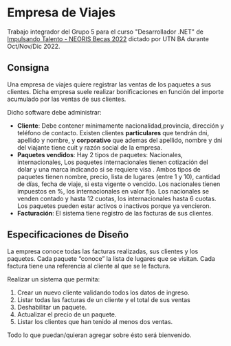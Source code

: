 #  Empresa de Viajes
Trabajo integrador del Grupo 5 para el curso "Desarrollador .NET" de [Impulsando Talento - NEORIS Becas 2022](https://becas.neoris.com/desarrollador-net/) dictado por UTN BA durante Oct/Nov/Dic 2022.

##  Consigna
Una empresa de viajes quiere registrar las ventas de los paquetes a sus clientes. Dicha empresa suele realizar bonificaciones en función del importe acumulado por las ventas de sus clientes.

Dicho software debe administrar:

 - **Cliente**: Debe contener mínimamente nacionalidad,provincia, dirección y teléfono de contacto. Existen clientes **particulares** que tendrán dni, apellido y nombre, y **corporativo** que ademas del apellido, nombre y dni del viajante tiene cuit y razón social de la empresa.
 - **Paquetes vendidos**: Hay 2 tipos de paquetes: Nacionales, internacionales, Los paquetes internacionales tienen cotización del dolar y una marca indicando si se requiere visa . Ambos tipos de paquetes tienen nombre, precio, lista de lugares (entre 1 y 10), cantidad de días, fecha de viaje, si esta vigente o vencido. Los nacionales tienen impuestos en %, los internacionales en valor fijo. Los nacionales se venden contado y hasta 12 cuotas, los internacionales hasta 6 cuotas. Los paquetes pueden estar activos o inactivos porque ya vencieron.
 - **Facturación**: El sistema tiene registro de las facturas de sus clientes.
 
##  Especificaciones de Diseño

La empresa conoce todas las facturas realizadas, sus clientes y los paquetes. Cada paquete “conoce” la lista de lugares que se visitan. Cada factura tiene una referencia al cliente al que se le factura.
 
Realizar un sistema que permita:
 
 1. Crear un nuevo cliente validando todos los datos de ingreso.
 2. Listar todas las facturas de un cliente y el total de sus ventas
 3. Deshabilitar un paquete.
 4. Actualizar el precio de un paquete.
 5. Listar los clientes que han tenido al menos dos ventas.

Todo lo que puedan/quieran agregar sobre ésto será bienvenido.

